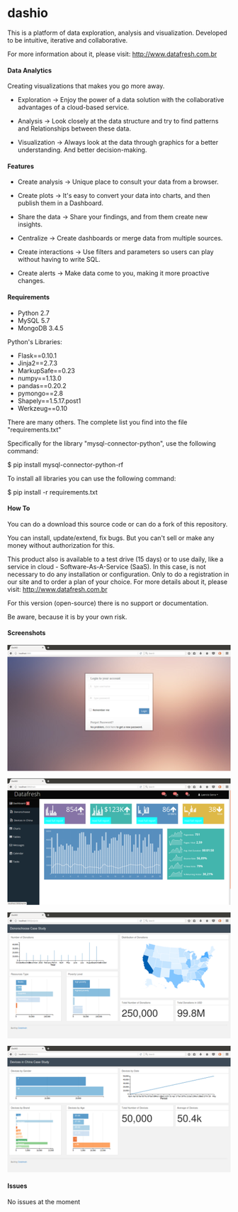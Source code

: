 # dashio
This is a platform of data exploration, analysis and visualization.
Developed to be intuitive, iterative and collaborative.

For more information about it, please visit: http://www.datafresh.com.br

#### Data Analytics
Creating visualizations that makes you go more away.

- Exploration -> Enjoy the power of a data solution with the collaborative advantages
of a cloud-based service.

- Analysis -> Look closely at the data structure and try to find patterns and
Relationships between these data.

- Visualization -> Always look at the data through graphics for a better understanding.
And better decision-making.

#### Features
- Create analysis -> Unique place to consult your data from a browser.

- Create plots -> It's easy to convert your data into charts, and then publish them in a
Dashboard.

- Share the data -> Share your findings, and from them create new insights.

- Centralize -> Create dashboards or merge data from multiple sources.

- Create interactions -> Use filters and parameters so users can play without having to write SQL.

- Create alerts -> Make data come to you, making it more proactive changes.

#### Requirements
- Python 2.7
- MySQL 5.7
- MongoDB 3.4.5

Python's Libraries:
- Flask==0.10.1
- Jinja2==2.7.3
- MarkupSafe==0.23
- numpy==1.13.0
- pandas==0.20.2
- pymongo==2.8
- Shapely==1.5.17.post1
- Werkzeug==0.10

There are many others. The complete list you find into the file
"requirements.txt"

Specifically for the library "mysql-connector-python", use the following
command:

$ pip install mysql-connector-python-rf

To install all libraries you can use the following command:

$ pip install -r requirements.txt

#### How To
You can do a download this source code or can do a fork of this
repository.

You can install, update/extend, fix bugs. But you can't sell or make
any money without authorization for this.

This product also is available to a test drive (15 days) or to use daily,
like a service in cloud - Software-As-A-Service (SaaS). In
this case, is not necessary to do any installation or configuration.
Only to do a registration in our site and to order a plan of your choice.
For more details about it, please visit: http://www.datafresh.com.br

For this version (open-source) there is no support or documentation.

Be aware, because it is by your own risk.

#### Screenshots
![DahIO Login Page](https://github.com/lserra/dashio/blob/master/static/dash/static/img/gallery/dashio_login.png "DahIO Login Page")

![DashIO Main Page](https://github.com/lserra/dashio/blob/master/static/dash/static/img/gallery/dashio_main_page.png "DahIO Main Page")

![DashIO Donorschoose Analysis](https://github.com/lserra/dashio/blob/master/static/dash/static/img/gallery/dashio_analysis1.png "DahIO Donorschoose Analysis")

![DashIO Devices in China](https://github.com/lserra/dashio/blob/master/static/dash/static/img/gallery/dashio_analysis2.png "DahIO Devices in China Analysis")

#### Issues
No issues at the moment


